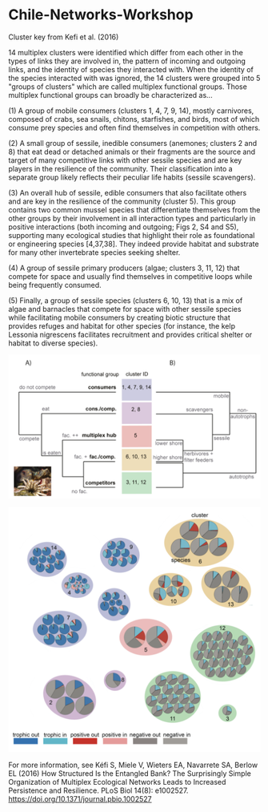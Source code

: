 # Chile-Networks-Workshop

Cluster key from Kefi et al. (2016)

14 multiplex clusters were identified which differ from each other in the types of links they are involved in, the pattern of incoming and outgoing links, and the identity of species they interacted with. When the identity of the species interacted with was ignored, the 14 clusters were grouped into 5 "groups of clusters" which are called multiplex functional groups. Those multiplex functional groups can broadly be characterized as...

(1) A group of mobile consumers (clusters 1, 4, 7, 9, 14), mostly carnivores, composed of crabs, sea snails, chitons, starfishes, and birds, most of which consume prey species and often find themselves in competition with others.

(2) A small group of sessile, inedible consumers (anemones; clusters 2 and 8) that eat dead or detached animals or their fragments are the source and target of many competitive links with other sessile species and are key players in the resilience of the community. Their classification into a separate group likely reflects their peculiar life habits (sessile scavengers).

(3) An overall hub of sessile, edible consumers that also facilitate others and are key in the resilience of the community (cluster 5). This group contains two common mussel species that differentiate themselves from the other groups by their involvement in all interaction types and particularly in positive interactions (both incoming and outgoing; Figs 2, S4 and S5), supporting many ecological studies that highlight their role as foundational or engineering species [4,37,38]. They indeed provide habitat and substrate for many other invertebrate species seeking shelter.

(4) A group of sessile primary producers (algae; clusters 3, 11, 12) that compete for space and usually find themselves in competitive loops while being frequently consumed.

(5) Finally, a group of sessile species (clusters 6, 10, 13) that is a mix of algae and barnacles that compete for space with other sessile species while facilitating mobile consumers by creating biotic structure that provides refuges and habitat for other species (for instance, the kelp Lessonia nigrescens facilitates recruitment and provides critical shelter or habitat to diverse species).

![](images/Screen%20Shot%202022-12-30%20at%202.57.06%20PM.png)

![](images/Screen%20Shot%202022-12-30%20at%202.59.01%20PM.png)

For more information, see Kéfi S, Miele V, Wieters EA, Navarrete SA, Berlow EL (2016) How Structured Is the Entangled Bank? The Surprisingly Simple Organization of Multiplex Ecological Networks Leads to Increased Persistence and Resilience. PLoS Biol 14(8): e1002527. <https://doi.org/10.1371/journal.pbio.1002527>
